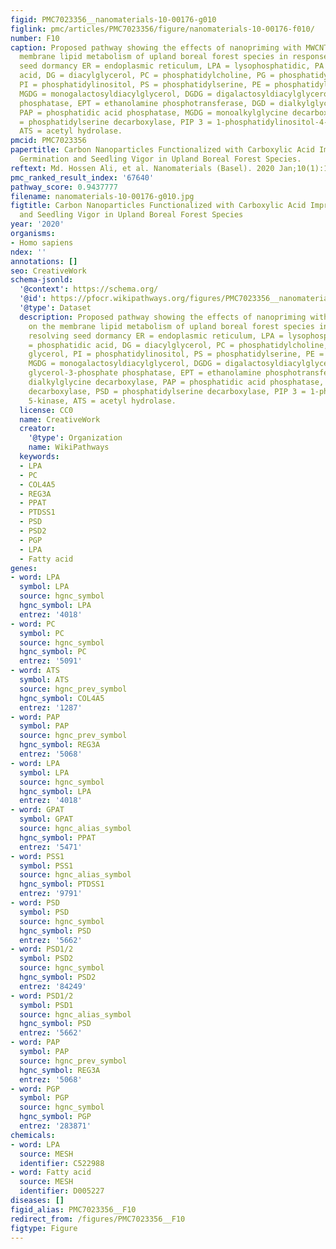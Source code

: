 ```yaml
---
figid: PMC7023356__nanomaterials-10-00176-g010
figlink: pmc/articles/PMC7023356/figure/nanomaterials-10-00176-f010/
number: F10
caption: Proposed pathway showing the effects of nanopriming with MWCNT–COOH on the
  membrane lipid metabolism of upland boreal forest species in response to resolving
  seed dormancy ER = endoplasmic reticulum, LPA = lysophosphatidic, PA = phosphatidic
  acid, DG = diacylglycerol, PC = phosphatidylcholine, PG = phosphatidyl glycerol,
  PI = phosphatidylinositol, PS = phosphatidylserine, PE = phosphatidylehanolamine,
  MGDG = monogalactosyldiacylglycerol, DGDG = digalactosyldiacylglycerol, PGP = glycerol-3-phosphate
  phosphatase, EPT = ethanolamine phosphotransferase, DGD = dialkylglycine decarboxylase,
  PAP = phosphatidic acid phosphatase, MGDG = monoalkylglycine decarboxylase, PSD
  = phosphatidylserine decarboxylase, PIP 3 = 1-phosphatidylinositol-4-phosphate 5-kinase,
  ATS = acetyl hydrolase.
pmcid: PMC7023356
papertitle: Carbon Nanoparticles Functionalized with Carboxylic Acid Improved the
  Germination and Seedling Vigor in Upland Boreal Forest Species.
reftext: Md. Hossen Ali, et al. Nanomaterials (Basel). 2020 Jan;10(1):176.
pmc_ranked_result_index: '67640'
pathway_score: 0.9437777
filename: nanomaterials-10-00176-g010.jpg
figtitle: Carbon Nanoparticles Functionalized with Carboxylic Acid Improved the Germination
  and Seedling Vigor in Upland Boreal Forest Species
year: '2020'
organisms:
- Homo sapiens
ndex: ''
annotations: []
seo: CreativeWork
schema-jsonld:
  '@context': https://schema.org/
  '@id': https://pfocr.wikipathways.org/figures/PMC7023356__nanomaterials-10-00176-g010.html
  '@type': Dataset
  description: Proposed pathway showing the effects of nanopriming with MWCNT–COOH
    on the membrane lipid metabolism of upland boreal forest species in response to
    resolving seed dormancy ER = endoplasmic reticulum, LPA = lysophosphatidic, PA
    = phosphatidic acid, DG = diacylglycerol, PC = phosphatidylcholine, PG = phosphatidyl
    glycerol, PI = phosphatidylinositol, PS = phosphatidylserine, PE = phosphatidylehanolamine,
    MGDG = monogalactosyldiacylglycerol, DGDG = digalactosyldiacylglycerol, PGP =
    glycerol-3-phosphate phosphatase, EPT = ethanolamine phosphotransferase, DGD =
    dialkylglycine decarboxylase, PAP = phosphatidic acid phosphatase, MGDG = monoalkylglycine
    decarboxylase, PSD = phosphatidylserine decarboxylase, PIP 3 = 1-phosphatidylinositol-4-phosphate
    5-kinase, ATS = acetyl hydrolase.
  license: CC0
  name: CreativeWork
  creator:
    '@type': Organization
    name: WikiPathways
  keywords:
  - LPA
  - PC
  - COL4A5
  - REG3A
  - PPAT
  - PTDSS1
  - PSD
  - PSD2
  - PGP
  - LPA
  - Fatty acid
genes:
- word: LPA
  symbol: LPA
  source: hgnc_symbol
  hgnc_symbol: LPA
  entrez: '4018'
- word: PC
  symbol: PC
  source: hgnc_symbol
  hgnc_symbol: PC
  entrez: '5091'
- word: ATS
  symbol: ATS
  source: hgnc_prev_symbol
  hgnc_symbol: COL4A5
  entrez: '1287'
- word: PAP
  symbol: PAP
  source: hgnc_prev_symbol
  hgnc_symbol: REG3A
  entrez: '5068'
- word: LPA
  symbol: LPA
  source: hgnc_symbol
  hgnc_symbol: LPA
  entrez: '4018'
- word: GPAT
  symbol: GPAT
  source: hgnc_alias_symbol
  hgnc_symbol: PPAT
  entrez: '5471'
- word: PSS1
  symbol: PSS1
  source: hgnc_alias_symbol
  hgnc_symbol: PTDSS1
  entrez: '9791'
- word: PSD
  symbol: PSD
  source: hgnc_symbol
  hgnc_symbol: PSD
  entrez: '5662'
- word: PSD1/2
  symbol: PSD2
  source: hgnc_symbol
  hgnc_symbol: PSD2
  entrez: '84249'
- word: PSD1/2
  symbol: PSD1
  source: hgnc_alias_symbol
  hgnc_symbol: PSD
  entrez: '5662'
- word: PAP
  symbol: PAP
  source: hgnc_prev_symbol
  hgnc_symbol: REG3A
  entrez: '5068'
- word: PGP
  symbol: PGP
  source: hgnc_symbol
  hgnc_symbol: PGP
  entrez: '283871'
chemicals:
- word: LPA
  source: MESH
  identifier: C522988
- word: Fatty acid
  source: MESH
  identifier: D005227
diseases: []
figid_alias: PMC7023356__F10
redirect_from: /figures/PMC7023356__F10
figtype: Figure
---
```


